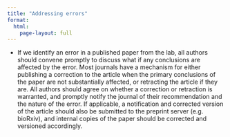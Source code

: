 ```yaml
---
title: "Addressing errors"
format:
  html:
    page-layout: full
---
```



- If we identify an error in a
    published paper from the lab, all authors should convene promptly to
    discuss what if any conclusions are affected by the error. Most
    journals have a mechanism for either publishing a correction to the
    article when the primary conclusions of the paper are not
    substantially affected, or retracting the article if they are. All
    authors should agree on whether a correction or retraction is
    warranted, and promptly notify the journal of their recommendation
    and the nature of the error. If applicable, a notification and
    corrected version of the article should also be submitted to the
    preprint server (e.g. bioRxiv), and internal copies of the paper
    should be corrected and versioned accordingly.  